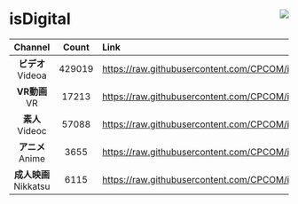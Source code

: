 # isDigital <img align="right" src="https://img.shields.io/github/last-commit/CPCOM/isDigital"/>  
  
| Channel | Count | Link |  
| :-----: | :---: | :--- |  
|**ビデオ**<br />Videoa | 429019 | https://raw.githubusercontent.com/CPCOM/isDigital/main/Videoa.txt |  
|**VR動画**<br />VR | 17213 | https://raw.githubusercontent.com/CPCOM/isDigital/main/VR.txt |  
|**素人**<br />Videoc | 57088 | https://raw.githubusercontent.com/CPCOM/isDigital/main/Videoc.txt |  
|**アニメ**<br />Anime | 3655 | https://raw.githubusercontent.com/CPCOM/isDigital/main/Anime.txt |  
|**成人映画**<br />Nikkatsu | 6115 | https://raw.githubusercontent.com/CPCOM/isDigital/main/Nikkatsu.txt |  